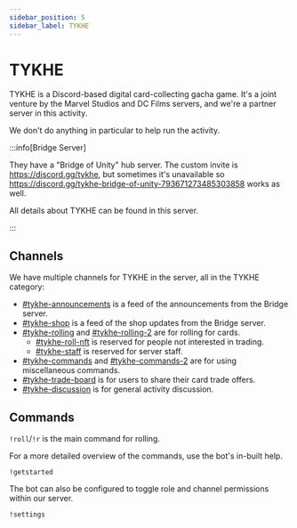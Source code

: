 ```yaml
---
sidebar_position: 5
sidebar_label: TYKHE
---
```


# TYKHE

TYKHE is a Discord-based digital card-collecting gacha game. It's a joint venture by the Marvel Studios and DC Films servers, and we're a partner server in this activity.

We don't do anything in particular to help run the activity.

:::info[Bridge Server]

They have a "Bridge of Unity" hub server. The custom invite is https://discord.gg/tykhe, but sometimes it's unavailable so https://discord.gg/tykhe-bridge-of-unity-793671273485303858 works as well.

All details about TYKHE can be found in this server.

:::

## Channels

We have multiple channels for TYKHE in the server, all in the TYKHE category:
- [#tykhe-announcements](https://discord.com/channels/281648235557421056/1109726177964331148) is a feed of the announcements from the Bridge server.
- [#tykhe-shop](https://discord.com/channels/281648235557421056/1109726240803405894) is a feed of the shop updates from the Bridge server.
- [#tykhe-rolling](https://discord.com/channels/281648235557421056/1109726292208779385) and [#tykhe-rolling-2](https://discord.com/channels/281648235557421056/1110217807116906507) are for rolling for cards.
  - [#tykhe-roll-nft](https://discord.com/channels/281648235557421056/1111142854186762271) is reserved for people not interested in trading.
  - [#tykhe-staff](https://discord.com/channels/281648235557421056/1109860675494355044) is reserved for server staff.
- [#tykhe-commands](https://discord.com/channels/281648235557421056/1109727103722729573) and [#tykhe-commands-2](https://discord.com/channels/281648235557421056/1110217858446790656) are for using miscellaneous commands.
- [#tykhe-trade-board](https://discord.com/channels/281648235557421056/1111141979376582729) is for users to share their card trade offers.
- [#tykhe-discussion](https://discord.com/channels/281648235557421056/1109727127051440148) is for general activity discussion.

## Commands

`!roll`/`!r` is the main command for rolling. 

For a more detailed overview of the commands, use the bot's in-built help.
```
!getstarted
```

The bot can also be configured to toggle role and channel permissions within our server.
```
!settings
```
